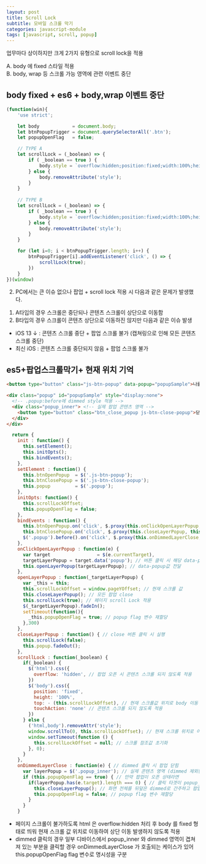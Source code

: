 ```yaml
---
layout: post
title: Scroll Lock
subtitle: 모바일 스크롤 막기
categories: javascript-module
tags: [javascript, scroll, popup]
---
```


업무마다 상이하지만 크게 2가지 유형으로 scroll lock을 적용  

A. body 에 fixed 스타일 적용  
B. body, wrap 등 스크롤 가능 영역에 관련 이벤트 중단  
  
## body fixed + es6 + body,wrap 이벤트 중단

```javascript
(function(win){
    'use strict';

    let body            = document.body;
    let btnPopupTrigger = document.querySelectorAll('.btn');
    let popupOpenFlag   = false;

    // TYPE A
    let scrollLock = (_boolean) => {
        if ( _boolean == true ) {
            body.style = `overflow:hidden;position:fixed;width:100%;height:100%`;
        } else {
            body.removeAttribute('style');
        }
    }
    
    // TYPE B
    let scrollLock = (_boolean) => {
        if ( _boolean == true ) {
            body.style = `overflow:hidden;position:fixed;width:100%;height:100%`;
        } else {
            body.removeAttribute('style');
        }
    }

    for (let i=0; i < btnPopupTrigger.length; i++) {
        btnPopupTrigger[i].addEventListener('click', () => {
            scrollLock(true);
        })
    }
})(window)
```

2. PC에서는 큰 이슈 없으나 팝업 + scroll lock 적용 시 다음과 같은 문제가 발생했다.  
  1) A타입의 경우 스크롤은 중단되나 콘텐츠 스크롤이 상단으로 이동함  
  2) B타입의 경우 스크롤이 콘텐츠 상단으로 이동하진 않지만 다음과 같은 이슈 발생  
  * iOS 13 ↓ : 콘텐츠 스크롤 중단 + 팝업 스크롤 불가 (캡쳐링으로 인해 모든 콘텐츠 스크롤 중단)  
  * 최신 iOS : 콘텐츠 스크롤 중단되지 않음 + 팝업 스크롤 불가  

## es5+팝업스크롤막기+ 현재 위치 기억

```html
<button type="button" class="js-btn-popup" data-popup="popupSample">나를 누르면 팝업이 뿅</button>

<div class="popup" id="popupSample" style="display:none">
  <!-- .popup:before에 dimmed style 적용 -->
  <div class="popup_inner"> <!-- 실제 팝업 콘텐츠 영역 -->
    <button type="button" class="btn_close_popup js-btn-close-popup">닫기</button>
  </div>
</div>
```

```javascript
  return {
    init : function() {
      this.setElement();
      this.initOpts();
      this.bindEvents();
    },
    setElement : function() {
      this.btnOpenPopup  = $('.js-btn-popup');
      this.btnClosePopup = $('.js-btn-close-popup');
      this.popup         = $('.popup');
    },
    initOpts: function() {
      this.scrollLockOffset;
      this.popupOpenFlag = false;
    },
    bindEvents : function() {
      this.btnOpenPopup.on('click', $.proxy(this.onClickOpenLayerPopup, this))
      this.btnClosePopup.on('click', $.proxy(this.closeLayerPopup, this))
      $('.popup').before().on('click', $.proxy(this.onDimmedLayerClose, this))
    },
    onClickOpenLayerPopup : function(e) {
      var target                 = $(e.currentTarget),
      targetLayerPopup = target.data('popup'); // 버튼 클릭 시 해당 data-poup 값 가져옴
      this.openLayerPopup(targetLayerPopup); // data-popup값 전달
    },
    openLayerPopup : function(_targetLayerPopup) {
      var _this = this;
      this.scrollLockOffset = window.pageYOffset; // 현재 스크롤 값
      this.closeLayerPopup(); // 모든 팝업 close
      this.scrollLock(true); // 페이지 scroll Lock 적용
      $(_targetLayerPopup).fadeIn();
      setTimeout(function(){
        _this.popupOpenFlag = true; // popup flag 변수 재할당
      },300)
    },
    closeLayerPopup : function() { // close 버튼 클릭 시 실행
      this.scrollLock(false);
      this.popup.fadeOut();
    },
    scrollLock : function(_boolean) {
      if(_boolean) {
        $('html').css({
          overflow: 'hidden', // 팝업 오픈 시 콘텐츠 스크롤 되지 않도록 적용
        })
        $('body').css({
          position: 'fixed',
          height: '100%',
          top: - (this.scrollLockOffset), // 현재 스크롤값 위치로 body 이동
          touchAction: 'none' // 콘텐츠 스크롤 되지 않도록 적용
        })
      } else {
        ('html,body').removeAttr('style');
        window.scrollTo(0, this.scrollLockOffset); // 현재 스크롤 위치로 이동
        window.setTimeout(function () {
          this.scrollLockOffset = null; // 스크롤 참조값 초기화
        }, 0);
      }
    },
    onDimmedLayerClose : function(e) { // dimmed 클릭 시 팝업 닫힘
      var layerPopup = $('.popup_inner'); // 실제 콘텐츠 영역 (dimmed 제외한)
      if (this.popupOpenFlag == true) { // 만약 팝업이 오픈 상태라면
        if(layerPopup.has(e.target).length === 0) { // 클릭 타겟이 popup_inner가 아니라면
          this.closeLayerPopup(); // 화면 전체를 뒤덮은 dimmed로 간주하고 팝업 close
          this.popupOpenFlag = false; // popup flag 변수 재할당
        }
      }
    }
```

* 페이지 스크롤이 불가하도록 html 은 overflow:hidden 처리 후 body 를 fixed 형태로 띄워 현재 스크롤 값 위치로 이동하여 상단 이동 발생하지 않도록 적용
* dimmed 클릭의 경우 일부 디바이스에서 popup_inner 와 dimmed 영역이 겹쳐져 있는 부분을 클릭할 경우 onDimmedLayerClose 가 호출되는 케이스가 있어 this.popupOpenFlag flag 변수로 명시성을 구분

